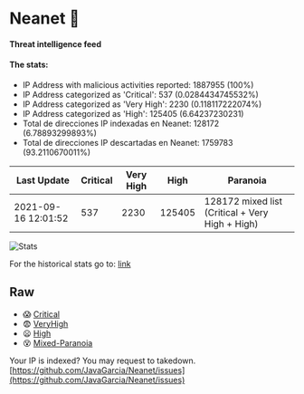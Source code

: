 # Neanet :hocho:
#### Threat intelligence feed
#### The stats:

- IP Address with malicious activities reported: 1887955 (100%)
- IP Address categorized as 'Critical':  537 (0.0284434745532%)
- IP Address categorized as 'Very High':  2230 (0.118117222074%)
- IP Address categorized as 'High':  125405 (6.64237230231)
- Total de direcciones IP indexadas en Neanet:  128172 (6.78893299893%)
- Total de direcciones IP descartadas en Neanet:  1759783 (93.2110670011%)

| Last Update | Critical | Very High | High | Paranoia |
| --- | --- | --- | --- | --- |
| 2021-09-16 12:01:52 | 537 | 2230 | 125405 | 128172 mixed list (Critical + Very High + High)|

![Stats](https://docs.google.com/spreadsheets/d/e/2PACX-1vSnaNMIXVabIpDJjufMlzH7poXnshF3mgd8Is1g9ytUEzVsP5my4Trn8f-xkoLLQ38xpL3HtmUexLo6/pubchart?oid=501124687&format=image)

For the historical stats go to: [link](/stats.csv)
## Raw
- :scream: [Critical](https://raw.githubusercontent.com/JavaGarcia/Neanet/master/blacklists/neanet_critical.txt)
- :fearful: [VeryHigh](https://raw.githubusercontent.com/JavaGarcia/Neanet/master/blacklists/neanet_veryHigh.txtt)
- :frowning: [High](https://raw.githubusercontent.com/JavaGarcia/Neanet/master/blacklists/neanet_high.txt)
- :dizzy_face: [Mixed-Paranoia](https://raw.githubusercontent.com/JavaGarcia/Neanet/master/blacklists/neanet_all.txt)


Your IP is indexed? You may request to takedown. [https://github.com/JavaGarcia/Neanet/issues](https://github.com/JavaGarcia/Neanet/issues)



































































































































































































































































































































































































































































































































































































































































































































































































































































































































































































































































































































































































































































































































































































































































































































































































































































































































































































































































































































































































































































































































































































































































































































































































































































































































































































































































































































































































































































































































































































































































































































































































































































































































































































































































































































































































































































































































































































































































































































































































































































































































































































































































































































































































































































































































































































































































































































































































































































































































































































































































































































































































































































































































































































































































































































































































































































































































































































































































































































































































































































































































































































































































































































































































































































































































































































































































































































































































































































































































































































































































































































































































































































































































































































































































































































































































































































































































































































































































































































































































































































































































































































































































































































































































































































































































































































































































































































































































































































































































































































